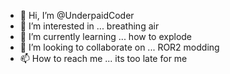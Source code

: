 - 👋 Hi, I’m @UnderpaidCoder
- 👀 I’m interested in ... breathing air
- 🌱 I’m currently learning ... how to explode 
- 💞️ I’m looking to collaborate on ... ROR2 modding
- 📫 How to reach me ... its too late for me
  

<!---
UnderpaidCoder/UnderpaidCoder is a ✨ special ✨ repository because its `README.md` (this file) appears on your GitHub profile.
You can click the Preview link to take a look at your changes.
--->

